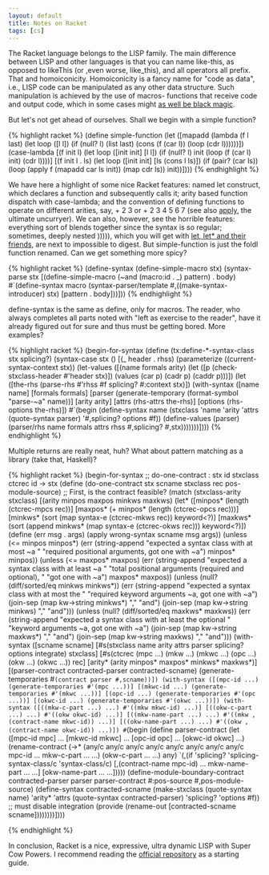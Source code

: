 ```yaml
---
layout: default
title: Notes on Racket
tags: [cs]
---
```


The Racket language belongs to the LISP family. The main difference between LISP and other languages is that you can name like-this, as opposed to likeThis (or ,even worse, like_this), and all operators all prefix. That and homoiconicity. Homoiconicity is a fancy name for "code as data", i.e., LISP code can be manipulated as any other data structure. Such manipulation is achieved by the use of macros- functions that receive code and output code, which in some cases might [as well be black magic](http://www.greghendershott.com/fear-of-macros/).

But let's not get ahead of ourselves. Shall we begin with a simple function?

{% highlight racket %}
(define simple-function
  (let ([mapadd (lambda (f l last)
                  (let loop ([l l])
                    (if (null? l)
                      (list last)
                      (cons (f (car l)) (loop (cdr l))))))])
    (case-lambda
      [(f init l)
       (let loop ([init init]
                  [l l])
         (if (null? l)
           init
           (loop (f (car l) init) (cdr l))))]
      [(f init l . ls)
       (let loop ([init init]
                  [ls (cons l ls)])
         (if (pair? (car ls))
           (loop (apply f (mapadd car ls init)) (map cdr ls))
           init))])))
{% endhighlight %}

We have here a highlight of some nice Racket features: named let construct, which declares a function and subsequently calls it; arity based function dispatch with case-lambda; and the convention of defining functions to operate on different arities, say, + 2 3 or + 2 3 4 5 6 7 (see also [apply](https://docs.racket-lang.org/reference/procedures.html#%28def._%28%28lib._racket%2Fprivate%2Fbase..rkt%29._apply%29%29), the ultimate uncurryer). We can also, however, see the horrible features: everything sort of blends together since the syntax is so regular; sometimes, deeply nested ))))), which you will get with [let, let* and their friends](https://docs.racket-lang.org/reference/let.html), are next to impossible to digest. But simple-function is just the foldl function renamed. Can we get something more spicy?

{% highlight racket %}
(define-syntax (define-simple-macro stx)
  (syntax-parse stx
    [(define-simple-macro (~and (macro:id . _) pattern) . body)
     #`(define-syntax macro
         (syntax-parser/template
          #,((make-syntax-introducer) stx)
          [pattern . body]))]))
{% endhighlight %}

define-syntax is the same as define, only for macros. The reader, who always completes all parts noted with "left as exercise to the reader", have it already figured out for sure and thus must be getting bored. More examples?

{% highlight racket %}
(begin-for-syntax
 (define (tx:define-*-syntax-class stx splicing?)
   (syntax-case stx ()
     [(_ header . rhss)
      (parameterize ((current-syntax-context stx))
        (let-values ([(name formals arity)
                      (let ([p (check-stxclass-header #'header stx)])
                        (values (car p) (cadr p) (caddr p)))])
          (let ([the-rhs (parse-rhs #'rhss #f splicing? #:context stx)])
            (with-syntax ([name name]
                          [formals formals]
                          [parser (generate-temporary (format-symbol "parse-~a" name))]
                          [arity arity]
                          [attrs (rhs-attrs the-rhs)]
                          [options (rhs-options the-rhs)])
              #`(begin (define-syntax name
                         (stxclass 'name 'arity
                                   'attrs
                                   (quote-syntax parser)
                                   '#,splicing?
                                   options
                                   #f))
                       (define-values (parser)
                         (parser/rhs name formals attrs rhss #,splicing? #,stx)))))))])))
{% endhighlight %}

Multiple returns are really neat, huh? What about pattern matching as a library (take that, Haskell)?

{% highlight racket %}
(begin-for-syntax
 ;; do-one-contract : stx id stxclass ctcrec id -> stx
 (define (do-one-contract stx scname stxclass rec pos-module-source)
   ;; First, is the contract feasible?
   (match (stxclass-arity stxclass)
     [(arity minpos maxpos minkws maxkws)
      (let* ([minpos* (length (ctcrec-mpcs rec))]
             [maxpos* (+ minpos* (length (ctcrec-opcs rec)))]
             [minkws* (sort (map syntax-e (ctcrec-mkws rec)) keyword<?)]
             [maxkws* (sort (append minkws* (map syntax-e (ctcrec-okws rec))) keyword<?)])
        (define (err msg . args)
          (apply wrong-syntax scname msg args))
        (unless (<= minpos minpos*)
          (err (string-append "expected a syntax class with at most ~a "
                              "required positional arguments, got one with ~a")
               minpos* minpos))
        (unless (<= maxpos* maxpos)
          (err (string-append "expected a syntax class with at least ~a "
                              "total positional arguments (required and optional), "
                              "got one with ~a")
               maxpos* maxpos))
        (unless (null? (diff/sorted/eq minkws minkws*))
          (err (string-append "expected a syntax class with at most the "
                              "required keyword arguments ~a, got one with ~a")
               (join-sep (map kw->string minkws*) "," "and")
               (join-sep (map kw->string minkws) "," "and")))
        (unless (null? (diff/sorted/eq maxkws* maxkws))
          (err (string-append "expected a syntax class with at least the optional "
                              "keyword arguments ~a, got one with ~a")
               (join-sep (map kw->string maxkws*) "," "and")
               (join-sep (map kw->string maxkws) "," "and")))
        (with-syntax ([scname scname]
                      [#s(stxclass name arity attrs parser splicing? options integrate)
                       stxclass]
                      [#s(ctcrec (mpc ...) (mkw ...) (mkwc ...)
                                 (opc ...) (okw ...) (okwc ...))
                       rec]
                      [arity* (arity minpos* maxpos* minkws* maxkws*)]
                      [(parser-contract contracted-parser contracted-scname)
                       (generate-temporaries #`(contract parser #,scname))])
          (with-syntax ([(mpc-id ...) (generate-temporaries #'(mpc ...))]
                        [(mkwc-id ...) (generate-temporaries #'(mkwc ...))]
                        [(opc-id ...) (generate-temporaries #'(opc ...))]
                        [(okwc-id ...) (generate-temporaries #'(okwc ...))])
            (with-syntax ([((mkw-c-part ...) ...) #'((mkw mkwc-id) ...)]
                          [((okw-c-part ...) ...) #'((okw okwc-id) ...)]
                          [((mkw-name-part ...) ...) #'((mkw ,(contract-name mkwc-id)) ...)]
                          [((okw-name-part ...) ...) #'((okw ,(contract-name okwc-id)) ...)])
              #`(begin
                  (define parser-contract
                    (let ([mpc-id mpc] ...
                          [mkwc-id mkwc] ...
                          [opc-id opc] ...
                          [okwc-id okwc] ...)
                      (rename-contract
                       (->* (any/c any/c any/c any/c any/c any/c any/c any/c
                             mpc-id ... mkw-c-part ... ...)
                            (okw-c-part ... ...)
                            any)
                       `(,(if 'splicing? 'splicing-syntax-class/c 'syntax-class/c)
                         [,(contract-name mpc-id) ... mkw-name-part ... ...]
                         [okw-name-part ... ...]))))
                  (define-module-boundary-contract contracted-parser
                    parser parser-contract #:pos-source #,pos-module-source)
                  (define-syntax contracted-scname
                    (make-stxclass
                     (quote-syntax name)
                     'arity*
                     'attrs
                     (quote-syntax contracted-parser)
                     'splicing?
                     'options
                     #f)) ;; must disable integration
                  (provide (rename-out [contracted-scname scname])))))))])))

{% endhighlight %}

In conclusion, Racket is a nice, expressive, ultra dynamic LISP with Super Cow Powers. I recommend reading the [official repository](https://github.com/racket/racket/) as a starting guide.
